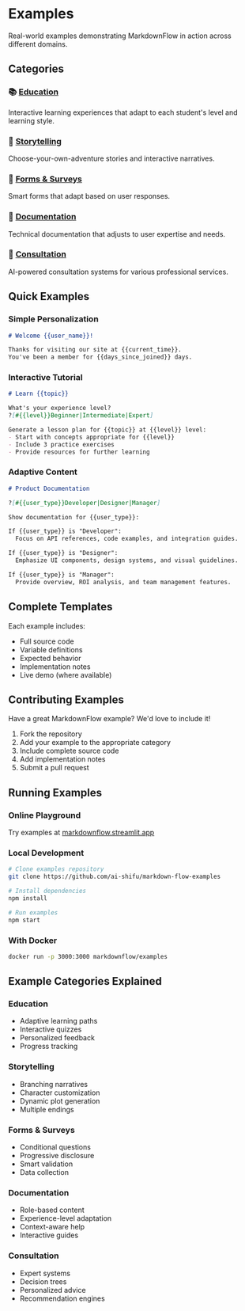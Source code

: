 # Examples

Real-world examples demonstrating MarkdownFlow in action across different domains.

## Categories

### 📚 [Education](education.md)
Interactive learning experiences that adapt to each student's level and learning style.

### 📖 [Storytelling](storytelling.md)
Choose-your-own-adventure stories and interactive narratives.

### 📝 [Forms & Surveys](forms.md)
Smart forms that adapt based on user responses.

### 📘 [Documentation](documentation.md)
Technical documentation that adjusts to user expertise and needs.

### 💼 [Consultation](consultation.md)
AI-powered consultation systems for various professional services.

## Quick Examples

### Simple Personalization

```markdown
# Welcome {{user_name}}!

Thanks for visiting our site at {{current_time}}.
You've been a member for {{days_since_joined}} days.
```

### Interactive Tutorial

```markdown
# Learn {{topic}}

What's your experience level?
?[#{{level}}Beginner|Intermediate|Expert]

Generate a lesson plan for {{topic}} at {{level}} level:
- Start with concepts appropriate for {{level}}
- Include 3 practice exercises
- Provide resources for further learning
```

### Adaptive Content

```markdown
# Product Documentation

?[#{{user_type}}Developer|Designer|Manager]

Show documentation for {{user_type}}:

If {{user_type}} is "Developer":
  Focus on API references, code examples, and integration guides.

If {{user_type}} is "Designer":
  Emphasize UI components, design systems, and visual guidelines.

If {{user_type}} is "Manager":
  Provide overview, ROI analysis, and team management features.
```

## Complete Templates

Each example includes:
- Full source code
- Variable definitions
- Expected behavior
- Implementation notes
- Live demo (where available)

## Contributing Examples

Have a great MarkdownFlow example? We'd love to include it!

1. Fork the repository
2. Add your example to the appropriate category
3. Include complete source code
4. Add implementation notes
5. Submit a pull request

## Running Examples

### Online Playground
Try examples at [markdownflow.streamlit.app](https://markdownflow.streamlit.app)

### Local Development
```bash
# Clone examples repository
git clone https://github.com/ai-shifu/markdown-flow-examples

# Install dependencies
npm install

# Run examples
npm start
```

### With Docker
```bash
docker run -p 3000:3000 markdownflow/examples
```

## Example Categories Explained

### Education
- Adaptive learning paths
- Interactive quizzes
- Personalized feedback
- Progress tracking

### Storytelling
- Branching narratives
- Character customization
- Dynamic plot generation
- Multiple endings

### Forms & Surveys
- Conditional questions
- Progressive disclosure
- Smart validation
- Data collection

### Documentation
- Role-based content
- Experience-level adaptation
- Context-aware help
- Interactive guides

### Consultation
- Expert systems
- Decision trees
- Personalized advice
- Recommendation engines
